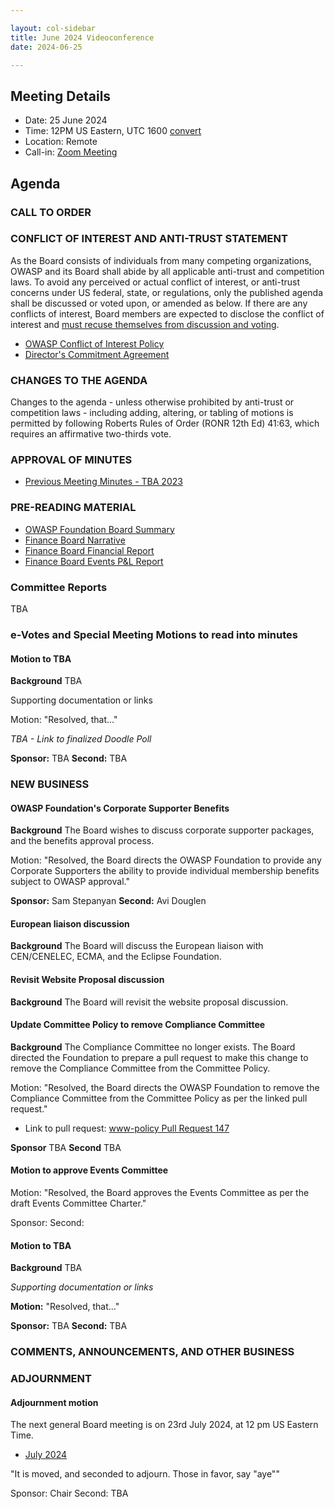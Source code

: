 ```yaml
---

layout: col-sidebar
title: June 2024 Videoconference
date: 2024-06-25

---
```


## Meeting Details

- Date: 25 June 2024
- Time: 12PM US Eastern, UTC 1600 [convert](https://www.timeanddate.com/worldclock/meetingdetails.html?year=2024&month=6&day=25&hour=16&min=0&sec=0&p1=398&p2=110&p3=197&p4=64&p5=136&p6=179)
- Location: Remote
- Call-in: [Zoom Meeting](https://us06web.zoom.us/j/88966282109?pwd=tgbr7MUDEev6ZBIGh4wMsk2cSradte.1)

## Agenda

### CALL TO ORDER

<!--
Board Members
- Sam Stepanyan, Steve Springett, Kevin Johnson, Avi Douglen, Matt Tesauro, Bil Corry, and Ricardo Griffith.

Guests
Andrew van der Stock, Dawn Aitken, Harold Blankenship, Kelly Santalucia, Lauren Thomas, Chris Barbeau, Leea Hudson-Wilson.
-->

### CONFLICT OF INTEREST AND ANTI-TRUST STATEMENT

As the Board consists of individuals from many competing organizations, OWASP and its Board shall abide by all applicable anti-trust and competition laws. To avoid any perceived or actual conflict of interest, or anti-trust concerns under US federal, state, or regulations, only the published agenda shall be discussed or voted upon, or amended as below. If there are any conflicts of interest, Board members are expected to disclose the conflict of interest and [must recuse themselves from discussion and voting](https://owasp.org/www-policy/legal/bylaws#section-702-disclosure-required).

- [OWASP Conflict of Interest Policy](https://owasp.org/www-policy/operational/conflict-of-interest)
- [Director's Commitment Agreement](https://owasp.org/www-policy/legal/directors-committment-agreement)

### CHANGES TO THE AGENDA

Changes to the agenda - unless otherwise prohibited by anti-trust or competition laws - including adding, altering, or tabling of motions is permitted by following Roberts Rules of Order (RONR 12th Ed) 41:63, which requires an affirmative two-thirds vote.

### APPROVAL OF MINUTES

- [Previous Meeting Minutes - TBA 2023](/www-board/meetings-historical/2023XX)

### PRE-READING MATERIAL

- [OWASP Foundation Board Summary](TBA)
- [Finance Board Narrative](TBA)
- [Finance Board Financial Report](TBA)
- [Finance Board Events P&L Report](TBA)

### Committee Reports

TBA

### e-Votes and Special Meeting Motions to read into minutes

#### Motion to TBA

**Background** TBA

Supporting documentation or links

Motion: "Resolved, that..."

*TBA - Link to finalized Doodle Poll*

**Sponsor:** TBA
**Second:** TBA

### NEW BUSINESS

#### OWASP Foundation's Corporate Supporter Benefits

**Background** The Board wishes to discuss corporate supporter packages, and the benefits approval process.

Motion: "Resolved, the Board directs the OWASP Foundation to provide any Corporate Supporters the ability to provide individual membership benefits subject to OWASP approval."

**Sponsor:** Sam Stepanyan
**Second:** Avi Douglen

#### European liaison discussion

**Background** The Board will discuss the European liaison with CEN/CENELEC, ECMA, and the Eclipse Foundation.

#### Revisit Website Proposal discussion

**Background** The Board will revisit the website proposal discussion.

#### Update Committee Policy to remove Compliance Committee

**Background** The Compliance Committee no longer exists. The Board directed the Foundation to prepare a pull request to make this change to remove the Compliance Committee from the Committee Policy.

Motion: "Resolved, the Board directs the OWASP Foundation to remove the Compliance Committee from the Committee Policy as per the linked pull request."

- Link to pull request: [www-policy Pull Request 147](https://github.com/OWASP/www-policy/pull/147)

**Sponsor** TBA
**Second** TBA

#### Motion to approve Events Committee

Motion: "Resolved, the Board approves the Events Committee as per the draft Events Committee Charter."

Sponsor: 
Second:

#### Motion to TBA

**Background** TBA

*Supporting documentation or links*

**Motion:** "Resolved, that..."

**Sponsor:** TBA
**Second:** TBA

### COMMENTS, ANNOUNCEMENTS, AND OTHER BUSINESS

### ADJOURNMENT

#### Adjournment motion

The next general Board meeting is on 23rd July 2024, at 12 pm US Eastern Time.

- [July 2024](https://owasp.org/www-board/meetings/202407.html)

"It is moved, and seconded to adjourn. Those in favor, say "aye""

Sponsor: Chair
Second: TBA
